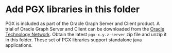 # Add PGX libraries in this folder

PGX is included as part of the Oracle Graph Server and Client product.
A trial of Oracle Graph Server and Client can be downloaded from the [Oracle Technology Network](https://www.oracle.com/database/technologies/spatialandgraph/property-graph-features/graph-server-and-client/graph-server-and-client-downloads.html).
Obtain the latest `pgx-x.y.z-server` zip file and unzip it in this folder.
These set of PGX libraries support standalone java applications.
